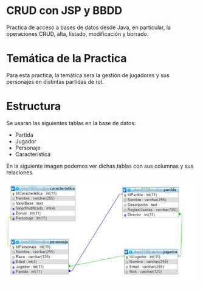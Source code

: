 # CRUD con JSP y BBDD

  Practica de acceso a bases de datos desde Java, en particular, la operaciones CRUD, alta, listado, modificación y borrado.

# Temática de la Practica

  Para esta practica, la temática sera la gestión de jugadores y sus personajes en distintas partidas de rol.

# Estructura

  Se usaran las siguientes tablas en la base de datos:

  * Partida
  * Jugador
  * Personaje 
  * Característica

  En la siguiente imagen podemos ver dichas tablas con sus columnas y sus relaciones
  
  ![Estructura de las Tablas](https://github.com/GuillermoGarcia/dam-2018-crud-jsp-personajes-rol/blob/master/jspcrud01.jpg)